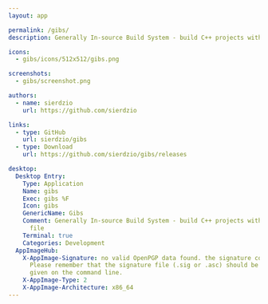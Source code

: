 ```yaml
---
layout: app

permalink: /gibs/
description: Generally In-source Build System - build C++ projects without a project file

icons:
  - gibs/icons/512x512/gibs.png

screenshots:
  - gibs/screenshot.png

authors:
  - name: sierdzio
    url: https://github.com/sierdzio

links:
  - type: GitHub
    url: sierdzio/gibs
  - type: Download
    url: https://github.com/sierdzio/gibs/releases

desktop:
  Desktop Entry:
    Type: Application
    Name: gibs
    Exec: gibs %F
    Icon: gibs
    GenericName: Gibs
    Comment: Generally In-source Build System - build C++ projects without a project
      file
    Terminal: true
    Categories: Development
  AppImageHub:
    X-AppImage-Signature: no valid OpenPGP data found. the signature could not be verified.
      Please remember that the signature file (.sig or .asc) should be the first file
      given on the command line.
    X-AppImage-Type: 2
    X-AppImage-Architecture: x86_64
---
```


